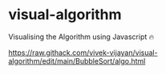 # visual-algorithm
Visualising the Algorithm using Javascript 🔥

https://raw.githack.com/vivek-vijayan/visual-algorithm/edit/main/BubbleSort/algo.html
